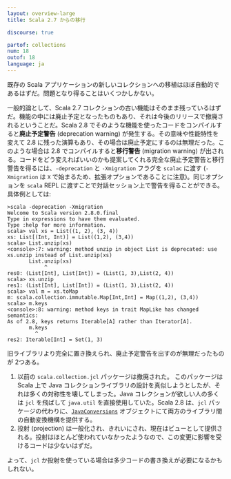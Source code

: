 ```yaml
---
layout: overview-large
title: Scala 2.7 からの移行

discourse: true

partof: collections
num: 18
outof: 18
language: ja
---
```


既存の Scala アプリケーションの新しいコレクションへの移植はほぼ自動的であるはずだ。問題となり得ることはいくつかしかない。

一般的論として、Scala 2.7 コレクションの古い機能はそのまま残っているはずだ。機能の中には廃止予定となったものもあり、それは今後のリリースで撤廃されるということだ。Scala 2.8 でそのような機能を使ったコードをコンパイルすると**廃止予定警告** (deprecation warning) が発生する。その意味や性能特性を変えて 2.8 に残った演算もあり、その場合は廃止予定にするのは無理だった。このような場合は 2.8 でコンパイルすると**移行警告** (migration warning) が出される。コードをどう変えればいいのかも提案してくれる完全な廃止予定警告と移行警告を得るには、`-deprecation` と `-Xmigration` フラグを `scalac` に渡す (`-Xmigration` は `X` で始まるため、拡張オプションであることに注意)。同じオプションを `scala` REPL に渡すことで対話セッション上で警告を得ることができる。具体例としては:

    >scala -deprecation -Xmigration
    Welcome to Scala version 2.8.0.final
    Type in expressions to have them evaluated.
    Type :help for more information.
    scala> val xs = List((1, 2), (3, 4))
    xs: List[(Int, Int)] = List((1,2), (3,4))
    scala> List.unzip(xs)
    <console>:7: warning: method unzip in object List is deprecated: use xs.unzip instead of List.unzip(xs)
           List.unzip(xs)
                ^
    res0: (List[Int], List[Int]) = (List(1, 3),List(2, 4))
    scala> xs.unzip
    res1: (List[Int], List[Int]) = (List(1, 3),List(2, 4))
    scala> val m = xs.toMap
    m: scala.collection.immutable.Map[Int,Int] = Map((1,2), (3,4))
    scala> m.keys
    <console>:8: warning: method keys in trait MapLike has changed semantics:
    As of 2.8, keys returns Iterable[A] rather than Iterator[A].
           m.keys
             ^
    res2: Iterable[Int] = Set(1, 3)

旧ライブラリより完全に置き換えられ、廃止予定警告を出すのが無理だったものが 2つある。

1. 以前の `scala.collection.jcl` パッケージは撤廃された。 このパッケージは Scala 上で Java コレクションライブラリの設計を真似しようとしたが、それは多くの対称性を壊してしまった。Java コレクションが欲しい人の多くは `jcl` を飛ばして `java.util` を直接使用していた。Scala 2.8 は、`jcl` パッケージの代わりに、[`JavaConversions`](conversions-between-java-and-scala-collections.html) オブジェクトにて両方のライブラリ間の自動変換機構を提供する。</li>
2. 投射 (projection) は一般化され、きれいにされ、現在はビューとして提供される。投射はほとんど使われていなかったようなので、この変更に影響を受けるコードは少ないはずだ。

よって、`jcl` か投射を使っている場合は多少コードの書き換えが必要になるかもしれない。
